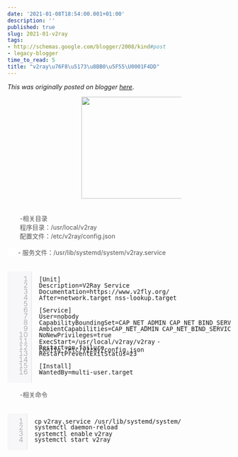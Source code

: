 ```yaml
---
date: '2021-01-08T18:54:00.001+01:00'
description: ''
published: true
slug: 2021-01-v2ray
tags:
- http://schemas.google.com/blogger/2008/kind#post
- legacy-blogger
time_to_read: 5
title: "v2ray\u76F8\u5173\u8BB0\u5F55\U0001F4DD"
---
```


*This was originally posted on blogger [here](https://sheng-jiang.blogspot.com/2021/01/v2ray.html)*.

<div style="text-align: justify; text-indent: 28px;"><span face="微软雅黑" style="color: #555555;"><div class="separator" style="clear: both; text-align: center;"><a href="https://blogger.googleusercontent.com/img/b/R29vZ2xl/AVvXsEh2OTs9oGlvSi4esBghsLA7ui9JGB0wkWTKrMk6zxoT8JkpvVNv4HFl9Q0HakXmacTZWh5QcEmq3w7a-FthTcVOar1jbCRpcc8SvdKY5v2vjAqXqkueSXU4f_1i8Fl6MY-_Dg9oAqKwYA7EYyB7YzyLb0MVVr60M5RMefFw4BUfMiqc6zUTckpvgKKM/s254/Screenshot%202022-03-23%20at%2011.15.57%20AM.png" style="margin-left: 1em; margin-right: 1em;"><img border="0" height="230" src="https://blogger.googleusercontent.com/img/b/R29vZ2xl/AVvXsEh2OTs9oGlvSi4esBghsLA7ui9JGB0wkWTKrMk6zxoT8JkpvVNv4HFl9Q0HakXmacTZWh5QcEmq3w7a-FthTcVOar1jbCRpcc8SvdKY5v2vjAqXqkueSXU4f_1i8Fl6MY-_Dg9oAqKwYA7EYyB7YzyLb0MVVr60M5RMefFw4BUfMiqc6zUTckpvgKKM/s1600/Screenshot%202022-03-23%20at%2011.15.57%20AM.png" width="254" /></a></div><br /><span style="background-color: white; font-size: 14px;"><br /></span></span></div><div style="text-align: justify; text-indent: 28px;"><span face="微软雅黑" style="color: #555555;"><span style="background-color: white; font-size: 14px;">-相关目录</span></span></div><div style="text-align: justify; text-indent: 28px;"><span face="微软雅黑" style="color: #555555;"><span style="background-color: white; font-size: 14px;">程序目录：</span></span><span style="font-size: 14px; text-align: left;"><span face="微软雅黑" style="color: #555555;">/usr/local/v2ray</span></span></div><div style="text-align: justify; text-indent: 28px;"><span style="font-size: 14px; text-align: left;"><span face="微软雅黑" style="color: #555555;">配置文件：</span></span><span style="font-size: 14px; text-align: left;"><span face="微软雅黑" style="color: #555555;">/etc/v2ray/config.json</span></span></div><div style="text-align: justify; text-indent: 28px;"><br /></div><div style="text-align: left;"><span face="微软雅黑" style="color: #555555;"><span style="background-color: white; font-size: 14px;">&nbsp; &nbsp; &nbsp; - 服务文件：</span></span><span style="font-size: 14px; text-align: left;"><span face="微软雅黑" style="color: #555555;">/usr/lib/systemd/system/</span></span><span style="font-size: 14px; text-align: left;"><span face="微软雅黑" style="color: #555555;">v2ray.service</span></span></div><div style="text-align: justify; text-indent: 28px;"><span face="微软雅黑" style="color: #555555;"><span style="background-color: white; font-size: 14px;"><br /></span></span></div><div style="text-align: justify; text-indent: 28px;"><table border="0" cellpadding="0" cellspacing="0" class="syntaxhighlighter bash"><tbody style="background: none; border-radius: 0px; border: 0px; float: none; line-height: 1.1em; margin: 0px; overflow: visible; padding: 0px; vertical-align: baseline; width: auto;"><tr style="background: none; border-radius: 0px; border: 0px; float: none; line-height: 1.1em; margin: 0px; overflow: visible; padding: 0px; vertical-align: baseline; width: auto;"><td class="gutter" style="background: none rgb(247, 247, 249); border-bottom-color: initial; border-left-color: initial; border-radius: 4px 0px 0px 4px; border-right-color: rgb(225, 225, 232); border-right-style: solid; border-top-color: initial; border-width: 0px 1px 0px 0px; color: #afafaf; float: none; line-height: 1.1em; margin: 0px; overflow: visible; padding: 9.5px 0px 9.5px 9.5px; vertical-align: baseline; width: auto;"><div class="line number1 index0 alt2" style="background: none; border-radius: 0px; border: 0px; float: none; height: 14px; line-height: 1.1em; margin: 0px; overflow: visible; padding: 0px 0.5em 0px 1em; text-align: right; vertical-align: baseline; white-space: pre; width: auto;">1</div><div class="line number2 index1 alt1" style="background: none; border-radius: 0px; border: 0px; float: none; height: 14px; line-height: 1.1em; margin: 0px; overflow: visible; padding: 0px 0.5em 0px 1em; text-align: right; vertical-align: baseline; white-space: pre; width: auto;">2</div><div class="line number3 index2 alt2" style="background: none; border-radius: 0px; border: 0px; float: none; height: 14px; line-height: 1.1em; margin: 0px; overflow: visible; padding: 0px 0.5em 0px 1em; text-align: right; vertical-align: baseline; white-space: pre; width: auto;">3</div><div class="line number4 index3 alt1" style="background: none; border-radius: 0px; border: 0px; float: none; height: 14px; line-height: 1.1em; margin: 0px; overflow: visible; padding: 0px 0.5em 0px 1em; text-align: right; vertical-align: baseline; white-space: pre; width: auto;">4</div><div class="line number5 index4 alt2" style="background: none; border-radius: 0px; border: 0px; float: none; height: 14px; line-height: 1.1em; margin: 0px; overflow: visible; padding: 0px 0.5em 0px 1em; text-align: right; vertical-align: baseline; white-space: pre; width: auto;">5</div><div class="line number6 index5 alt1" style="background: none; border-radius: 0px; border: 0px; float: none; height: 14px; line-height: 1.1em; margin: 0px; overflow: visible; padding: 0px 0.5em 0px 1em; text-align: right; vertical-align: baseline; white-space: pre; width: auto;">6</div><div class="line number7 index6 alt2" style="background: none; border-radius: 0px; border: 0px; float: none; height: 14px; line-height: 1.1em; margin: 0px; overflow: visible; padding: 0px 0.5em 0px 1em; text-align: right; vertical-align: baseline; white-space: pre; width: auto;">7</div><div class="line number8 index7 alt1" style="background: none; border-radius: 0px; border: 0px; float: none; height: 14px; line-height: 1.1em; margin: 0px; overflow: visible; padding: 0px 0.5em 0px 1em; text-align: right; vertical-align: baseline; white-space: pre; width: auto;">8</div><div class="line number9 index8 alt2" style="background: none; border-radius: 0px; border: 0px; float: none; height: 14px; line-height: 1.1em; margin: 0px; overflow: visible; padding: 0px 0.5em 0px 1em; text-align: right; vertical-align: baseline; white-space: pre; width: auto;">9</div><div class="line number10 index9 alt1" style="background: none; border-radius: 0px; border: 0px; float: none; height: 14px; line-height: 1.1em; margin: 0px; overflow: visible; padding: 0px 0.5em 0px 1em; text-align: right; vertical-align: baseline; white-space: pre; width: auto;">10</div><div class="line number11 index10 alt2" style="background: none; border-radius: 0px; border: 0px; float: none; height: 14px; line-height: 1.1em; margin: 0px; overflow: visible; padding: 0px 0.5em 0px 1em; text-align: right; vertical-align: baseline; white-space: pre; width: auto;">11</div><div class="line number12 index11 alt1" style="background: none; border-radius: 0px; border: 0px; float: none; height: 14px; line-height: 1.1em; margin: 0px; overflow: visible; padding: 0px 0.5em 0px 1em; text-align: right; vertical-align: baseline; white-space: pre; width: auto;">12</div><div class="line number13 index12 alt2" style="background: none; border-radius: 0px; border: 0px; float: none; height: 14px; line-height: 1.1em; margin: 0px; overflow: visible; padding: 0px 0.5em 0px 1em; text-align: right; vertical-align: baseline; white-space: pre; width: auto;">13</div><div class="line number14 index13 alt1" style="background: none; border-radius: 0px; border: 0px; float: none; height: 14px; line-height: 1.1em; margin: 0px; overflow: visible; padding: 0px 0.5em 0px 1em; text-align: right; vertical-align: baseline; white-space: pre; width: auto;">14</div><div class="line number15 index14 alt2" style="background: none; border-radius: 0px; border: 0px; float: none; height: 14px; line-height: 1.1em; margin: 0px; overflow: visible; padding: 0px 0.5em 0px 1em; text-align: right; vertical-align: baseline; white-space: pre; width: auto;">15</div><div class="line number16 index15 alt1" style="background: none; border-radius: 0px; border: 0px; float: none; height: 14px; line-height: 1.1em; margin: 0px; overflow: visible; padding: 0px 0.5em 0px 1em; text-align: right; vertical-align: baseline; white-space: pre; width: auto;">16</div></td><td class="code" style="background: none; border-radius: 0px; border: 0px; float: none; line-height: 1.1em; margin: 0px; overflow: visible; padding: 0px; vertical-align: baseline; width: 676.391px;"><div class="container" style="background: none; border-radius: 0px; border: 0px; float: none; line-height: 1.1em; margin: 0px; overflow: visible; padding: 0px; vertical-align: baseline; width: auto;"><div class="line number1 index0 alt2" style="background: none; border-radius: 0px; border: 0px; float: none; height: 14px; line-height: 1.1em; margin: 0px; overflow: visible; padding: 0px 1em; vertical-align: baseline; width: auto;"><code class="bash plain">[Unit]</code></div><div class="line number2 index1 alt1" style="background: none; border-radius: 0px; border: 0px; float: none; height: 14px; line-height: 1.1em; margin: 0px; overflow: visible; padding: 0px 1em; vertical-align: baseline; width: auto;"><code class="bash plain">Description=V2Ray&nbsp;Service</code></div><div class="line number3 index2 alt2" style="background: none; border-radius: 0px; border: 0px; float: none; height: 14px; line-height: 1.1em; margin: 0px; overflow: visible; padding: 0px 1em; vertical-align: baseline; width: auto;"><code class="bash plain">Documentation=https:</code><code class="bash plain">//www</code><code class="bash plain">.v2fly.org/</code></div><div class="line number4 index3 alt1" style="background: none; border-radius: 0px; border: 0px; float: none; height: 14px; line-height: 1.1em; margin: 0px; overflow: visible; padding: 0px 1em; vertical-align: baseline; width: auto;"><code class="bash plain">After=network.target&nbsp;nss-lookup.target</code></div><div class="line number5 index4 alt2" style="background: none; border-radius: 0px; border: 0px; float: none; height: 14px; line-height: 1.1em; margin: 0px; overflow: visible; padding: 0px 1em; vertical-align: baseline; width: auto;">&nbsp;</div><div class="line number6 index5 alt1" style="background: none; border-radius: 0px; border: 0px; float: none; height: 14px; line-height: 1.1em; margin: 0px; overflow: visible; padding: 0px 1em; vertical-align: baseline; width: auto;"><code class="bash plain">[Service]</code></div><div class="line number7 index6 alt2" style="background: none; border-radius: 0px; border: 0px; float: none; height: 14px; line-height: 1.1em; margin: 0px; overflow: visible; padding: 0px 1em; vertical-align: baseline; width: auto;"><code class="bash plain">User=nobody</code></div><div class="line number8 index7 alt1" style="background: none; border-radius: 0px; border: 0px; float: none; height: 14px; line-height: 1.1em; margin: 0px; overflow: visible; padding: 0px 1em; vertical-align: baseline; width: auto;"><code class="bash plain">CapabilityBoundingSet=CAP_NET_ADMIN&nbsp;CAP_NET_BIND_SERVICE</code></div><div class="line number9 index8 alt2" style="background: none; border-radius: 0px; border: 0px; float: none; height: 14px; line-height: 1.1em; margin: 0px; overflow: visible; padding: 0px 1em; vertical-align: baseline; width: auto;"><code class="bash plain">AmbientCapabilities=CAP_NET_ADMIN&nbsp;CAP_NET_BIND_SERVICE</code></div><div class="line number10 index9 alt1" style="background: none; border-radius: 0px; border: 0px; float: none; height: 14px; line-height: 1.1em; margin: 0px; overflow: visible; padding: 0px 1em; vertical-align: baseline; width: auto;"><code class="bash plain">NoNewPrivileges=</code><code class="bash functions">true</code></div><div class="line number11 index10 alt2" style="background: none; border-radius: 0px; border: 0px; float: none; height: 14px; line-height: 1.1em; margin: 0px; overflow: visible; padding: 0px 1em; vertical-align: baseline; width: auto;"><code class="bash plain">ExecStart=</code><code class="bash plain">/usr/local/v2ray/v2ray</code>&nbsp;<code class="bash plain">-config&nbsp;</code><code class="bash plain">/etc/v2ray/config</code><code class="bash plain">.json</code></div><div class="line number12 index11 alt1" style="background: none; border-radius: 0px; border: 0px; float: none; height: 14px; line-height: 1.1em; margin: 0px; overflow: visible; padding: 0px 1em; vertical-align: baseline; width: auto;"><code class="bash plain">Restart=on-failure</code></div><div class="line number13 index12 alt2" style="background: none; border-radius: 0px; border: 0px; float: none; height: 14px; line-height: 1.1em; margin: 0px; overflow: visible; padding: 0px 1em; vertical-align: baseline; width: auto;"><code class="bash plain">RestartPreventExitStatus=23</code></div><div class="line number14 index13 alt1" style="background: none; border-radius: 0px; border: 0px; float: none; height: 14px; line-height: 1.1em; margin: 0px; overflow: visible; padding: 0px 1em; vertical-align: baseline; width: auto;">&nbsp;</div><div class="line number15 index14 alt2" style="background: none; border-radius: 0px; border: 0px; float: none; height: 14px; line-height: 1.1em; margin: 0px; overflow: visible; padding: 0px 1em; vertical-align: baseline; width: auto;"><code class="bash plain">[Install]</code></div><div class="line number16 index15 alt1" style="background: none; border-radius: 0px; border: 0px; float: none; height: 14px; line-height: 1.1em; margin: 0px; overflow: visible; padding: 0px 1em; vertical-align: baseline; width: auto;"><code class="bash plain">WantedBy=multi-user.target</code></div><div><br /></div></div></td></tr></tbody></table></div><div style="text-align: justify; text-indent: 28px;"><span face="微软雅黑" style="color: #555555;"><span style="background-color: white; font-size: 14px;">-相关命令</span></span></div><div style="text-align: justify; text-indent: 28px;"><br class="Apple-interchange-newline" /><table border="0" cellpadding="0" cellspacing="0" class="syntaxhighlighter bash"><tbody style="background: none; border-radius: 0px; border: 0px; float: none; line-height: 1.1em; margin: 0px; overflow: visible; padding: 0px; vertical-align: baseline; width: auto;"><tr style="background: none; border-radius: 0px; border: 0px; float: none; line-height: 1.1em; margin: 0px; overflow: visible; padding: 0px; vertical-align: baseline; width: auto;"><td class="gutter" style="background: none rgb(247, 247, 249); border-bottom-color: initial; border-left-color: initial; border-radius: 4px 0px 0px 4px; border-right-color: rgb(225, 225, 232); border-right-style: solid; border-top-color: initial; border-width: 0px 1px 0px 0px; color: #afafaf; float: none; line-height: 1.1em; margin: 0px; overflow: visible; padding: 9.5px 0px 9.5px 9.5px; vertical-align: baseline; width: auto;"><div class="line number1 index0 alt2" style="background: none; border-radius: 0px; border: 0px; float: none; height: 14px; line-height: 1.1em; margin: 0px; overflow: visible; padding: 0px 0.5em 0px 1em; text-align: right; vertical-align: baseline; white-space: pre; width: auto;">1</div><div class="line number2 index1 alt1" style="background: none; border-radius: 0px; border: 0px; float: none; height: 14px; line-height: 1.1em; margin: 0px; overflow: visible; padding: 0px 0.5em 0px 1em; text-align: right; vertical-align: baseline; white-space: pre; width: auto;">2</div><div class="line number3 index2 alt2" style="background: none; border-radius: 0px; border: 0px; float: none; height: 14px; line-height: 1.1em; margin: 0px; overflow: visible; padding: 0px 0.5em 0px 1em; text-align: right; vertical-align: baseline; white-space: pre; width: auto;">3</div><div class="line number4 index3 alt1" style="background: none; border-radius: 0px; border: 0px; float: none; height: 14px; line-height: 1.1em; margin: 0px; overflow: visible; padding: 0px 0.5em 0px 1em; text-align: right; vertical-align: baseline; white-space: pre; width: auto;">4</div></td><td class="code" style="background: none; border-radius: 0px; border: 0px; float: none; line-height: 1.1em; margin: 0px; overflow: visible; padding: 0px; vertical-align: baseline; width: 684.188px;"><div class="container" style="background: none; border-radius: 0px; border: 0px; float: none; line-height: 1.1em; margin: 0px; overflow: visible; padding: 0px; vertical-align: baseline; width: auto;"><div class="line number1 index0 alt2" style="background: none; border-radius: 0px; border: 0px; float: none; height: 14px; line-height: 1.1em; margin: 0px; overflow: visible; padding: 0px 1em; vertical-align: baseline; width: auto;"><code class="bash functions">cp</code>&nbsp;<code class="bash plain">v2ray.service&nbsp;</code><code class="bash plain">/usr/lib/systemd/system/</code></div><div class="line number2 index1 alt1" style="background: none; border-radius: 0px; border: 0px; float: none; height: 14px; line-height: 1.1em; margin: 0px; overflow: visible; padding: 0px 1em; vertical-align: baseline; width: auto;"><code class="bash plain">systemctl&nbsp;daemon-reload</code></div><div class="line number3 index2 alt2" style="background: none; border-radius: 0px; border: 0px; float: none; height: 14px; line-height: 1.1em; margin: 0px; overflow: visible; padding: 0px 1em; vertical-align: baseline; width: auto;"><code class="bash plain">systemctl&nbsp;</code><code class="bash functions">enable</code>&nbsp;<code class="bash plain">v2ray</code></div><div class="line number4 index3 alt1" style="background: none; border-radius: 0px; border: 0px; float: none; height: 14px; line-height: 1.1em; margin: 0px; overflow: visible; padding: 0px 1em; vertical-align: baseline; width: auto;"><code class="bash plain">systemctl&nbsp;start&nbsp;v2ray</code></div><div><code class="bash plain"><br /></code></div></div></td></tr></tbody></table></div><div style="text-align: justify; text-indent: 28px;"><span face="微软雅黑" style="color: #555555;"><span style="background-color: white; font-size: 14px;"><br /></span></span></div><div style="text-align: justify; text-indent: 28px;"><span face="微软雅黑" style="color: #555555;"><span style="background-color: white; font-size: 14px;"><br /></span></span></div><div style="text-align: justify; text-indent: 28px;"><span face="微软雅黑" style="color: #555555;"><span style="background-color: white; font-size: 14px;"><br /></span></span></div><div style="text-align: justify; text-indent: 28px;"><span face="微软雅黑" style="color: #555555;"><span style="background-color: white; font-size: 14px;"><br /></span></span></div><div style="text-align: justify; text-indent: 28px;"><span face="微软雅黑" style="color: #555555;"><span style="background-color: white; font-size: 14px;"><br /></span></span></div><div style="text-align: justify; text-indent: 28px;"></div><div style="text-align: justify; text-indent: 28px;"></div>